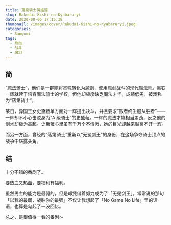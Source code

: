 ```yaml
---
title: 落第骑士英雄谭
slug: Rakudai-Kishi-no-Kyabaruryi
date: 2020-08-05 17:15:38
thumbnail: /images/cover/Rakudai-Kishi-no-Kyabaruryi.jpeg
categories:
  - Bangumi
tags:
  - 热血
  - 战斗
  - 魔幻
---
```


## 简

“魔法骑士”，他们是一群能将灵魂转化为魔剑，使用魔剑战斗的现代魔法师。黑铁一辉就读于培育魔法骑士的学校，但他却极度缺乏魔法才华，成绩低劣，被戏称为“落第骑士”。

某日，异国王女史黛菈单方面对一辉提出决斗，并且要求“败者终生服从胜者”——一辉却不小心击败身为“A 级骑士”的史黛菈。一辉的魔法才能相当差劲，反之他的剑术却极为高超。史黛菈心里虽有千万个不情愿，她的目光却越来越离不开一辉。

而另一方面，曾经的“落第骑士”重新以“无冕剑王”的身份，在这场争夺骑士顶点的战争中崭露头角。

## 结

十分不错的番剧了。

要热血又热血，要福利有福利。

虽然男主的能力是最弱的，但是却凭借着努力成为了「无冕剑王」，常常说的那句「以我的最弱，战胜你的最强」不仅让我想起了「No Game No Life」里的话语，也算是勾起了一波回忆。

总之，是很值得一看的番剧～
